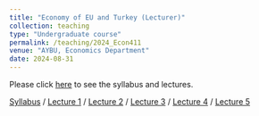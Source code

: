 ```yaml
---
title: "Economy of EU and Turkey (Lecturer)"
collection: teaching
type: "Undergraduate course"
permalink: /teaching/2024_Econ411
venue: "AYBU, Economics Department"
date: 2024-08-31
---
```

Please click [here](https://makyuzmert.github.io/teaching/2024_Econ411) to see the syllabus and lectures.

[Syllabus](/files/ECON411/ECON411_syllabus.pdf) / [Lecture 1](files/ECON411/The_Economy_of_EU_and_Turkey_L1.pdf) / [Lecture 2](files/ECON411/The_Economy_of_EU_and_Turkey_L2.pdf) / [Lecture 3](files/ECON411/The_Economy_of_EU_and_Turkey_L3.pdf) / [Lecture 4](files/ECON411/The_Economy_of_EU_and_Turkey_L4.pdf) / [Lecture 5](files/ECON411/The_Economy_of_EU_and_Turkey_L5.pdf)
